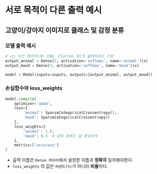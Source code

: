 # 서로 목적이 다른 출력 예시

## 고양이/강아지 이미지로 클래스 및 감정 분류
### 모델 출력 예시
```python
# x는 이전 레이어(예: CNN, Flatten 등)의 출력이라고 가정
output_animal = Dense(2, activation='softmax', name='animal')(x)
output_mood = Dense(3, activation='softmax', name='mood')(x)

model = Model(inputs=inputs, outputs=[output_animal, output_mood])

```

### 손실함수와 loss_weights
```python
model.compile(
    optimizer='adam',
    loss={
        'animal': SparseCategoricalCrossentropy(),
        'mood': SparseCategoricalCrossentropy()
    },
    loss_weights={
        'animal': 1.0,
        'mood': 0.5  # 감정 예측은 덜 중요하게
    },
    metrics=['accuracy']
)

```
- 출력 이름은 ``Dense 레이어``에서 설정한 이름과 **정확히** 일치해야한다.
- ``loss_weights`` 의 값은 ``퍼센트(%)``가 아니라 **비율**이다.
